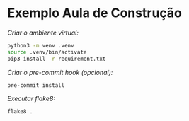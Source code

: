 # Exemplo Aula de Construção

*Criar o ambiente virtual:*

```bash
python3 -m venv .venv
source .venv/bin/activate
pip3 install -r requirement.txt
```

*Criar o pre-commit hook (opcional):*

```bash
pre-commit install
```

*Executar flake8:*

```bash
flake8 .
```
